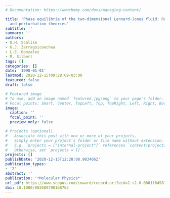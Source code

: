 ```yaml
---
# Documentation: https://wowchemy.com/docs/managing-content/

title: 'Phase equilibria of the two-dimensional Lennard-Jones fluid: Reference systems
  and perturbation theories'
subtitle: ''
summary: ''
authors:
- O.H. Scalise
- G.J. Zarragoicoechea
- L.E. Gonzalez
- M. Silbert
tags: []
categories: []
date: '1998-01-01'
lastmod: 2020-12-15T09:28:09-03:00
featured: false
draft: false

# Featured image
# To use, add an image named `featured.jpg/png` to your page's folder.
# Focal points: Smart, Center, TopLeft, Top, TopRight, Left, Right, BottomLeft, Bottom, BottomRight.
image:
  caption: ''
  focal_point: ''
  preview_only: false

# Projects (optional).
#   Associate this post with one or more of your projects.
#   Simply enter your project's folder or file name without extension.
#   E.g. `projects = ["internal-project"]` references `content/project/deep-learning/index.md`.
#   Otherwise, set `projects = []`.
projects: []
publishDate: '2020-12-15T12:28:08.983406Z'
publication_types:
- '2'
abstract: ''
publication: '*Molecular Physics*'
url_pdf: https://www.scopus.com/inward/record.uri?eid=2-s2.0-0001104981&doi=10.1080%2f002689798168763&partnerID=40&md5=0e05ab9a2b367e4e27f9e3b5392e67be
doi: 10.1080/002689798168763
---
```

